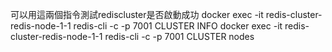 可以用這兩個指令測試rediscluster是否啟動成功
docker exec -it redis-cluster-redis-node-1-1 redis-cli -c -p 7001 CLUSTER INFO
docker exec -it redis-cluster-redis-node-1-1 redis-cli -c -p 7001 CLUSTER nodes

